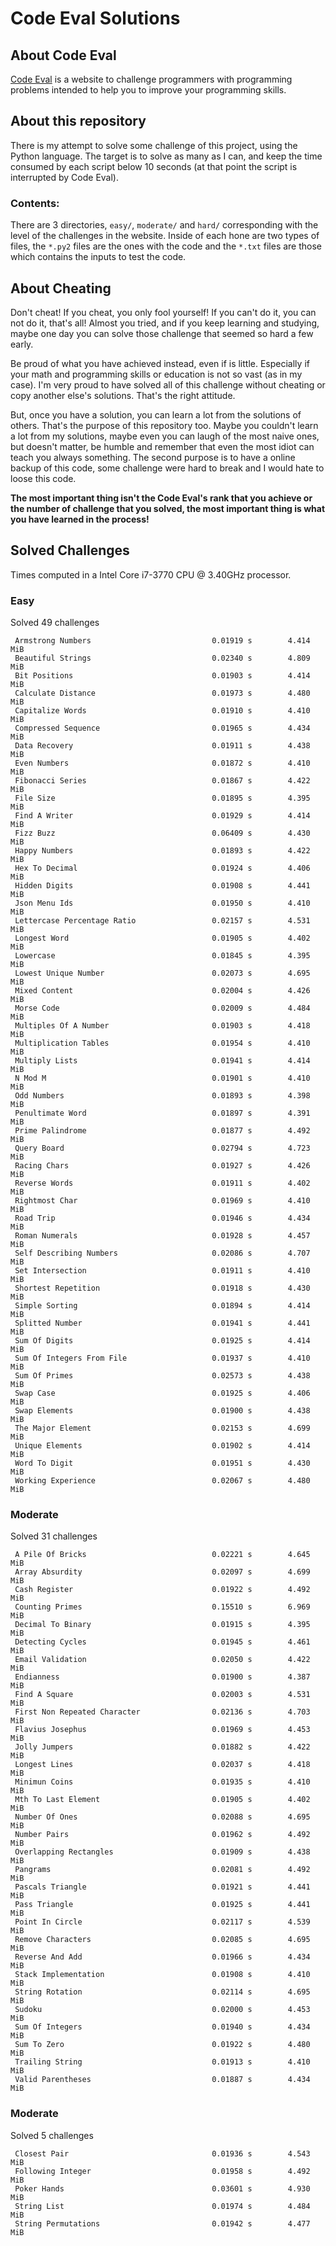 # Code Eval Solutions

## About Code Eval

[Code Eval](https://www.codeeval.com) is a website to challenge programmers
with programming problems intended to help you to improve your programming
skills.

## About this repository

There is my attempt to solve some challenge of this project, using the
Python language. The target is to solve as many as I can, and keep the time
consumed by each script below 10 seconds (at that point the script is
interrupted by Code Eval).

### Contents:

There are 3 directories, `easy/`, `moderate/` and `hard/` corresponding
with the level of the challenges in the website. Inside of each hone are
two types of files, the `*.py2` files are the ones with the code and the
`*.txt` files are those which contains the inputs to test the code.

## About Cheating

Don't cheat! If you cheat, you only fool yourself! If you can't do it, you
can not do it, that's all! Almost you tried, and if you keep learning and
studying, maybe one day you can solve those challenge that seemed so hard a
few early.

Be proud of what you have achieved instead, even if is little. Especially
if your math and programming skills or education is not so vast (as in my
case). I'm very proud to have solved all of this challenge without cheating
or copy another else's solutions. That's the right attitude.

But, once you have a solution, you can learn a lot from the solutions of
others.  That's the purpose of this repository too. Maybe you couldn't
learn a lot from my solutions, maybe even you can laugh of the most naive
ones, but doesn't matter, be humble and remember that even the most idiot
can teach you always something. The second purpose is to have a online
backup of this code, some challenge were hard to break and I would hate to
loose this code.

__The most important thing isn't the Code Eval's rank that you achieve or
the number of challenge that you solved, the most important thing is what
you have learned in the process!__

## Solved Challenges

Times computed in a Intel Core i7-3770 CPU @ 3.40GHz processor.

### Easy

Solved 49 challenges

     Armstrong Numbers                           0.01919 s        4.414 MiB
     Beautiful Strings                           0.02340 s        4.809 MiB
     Bit Positions                               0.01903 s        4.414 MiB
     Calculate Distance                          0.01973 s        4.480 MiB
     Capitalize Words                            0.01910 s        4.410 MiB
     Compressed Sequence                         0.01965 s        4.434 MiB
     Data Recovery                               0.01911 s        4.438 MiB
     Even Numbers                                0.01872 s        4.410 MiB
     Fibonacci Series                            0.01867 s        4.422 MiB
     File Size                                   0.01895 s        4.395 MiB
     Find A Writer                               0.01929 s        4.414 MiB
     Fizz Buzz                                   0.06409 s        4.430 MiB
     Happy Numbers                               0.01893 s        4.422 MiB
     Hex To Decimal                              0.01924 s        4.406 MiB
     Hidden Digits                               0.01908 s        4.441 MiB
     Json Menu Ids                               0.01950 s        4.410 MiB
     Lettercase Percentage Ratio                 0.02157 s        4.531 MiB
     Longest Word                                0.01905 s        4.402 MiB
     Lowercase                                   0.01845 s        4.395 MiB
     Lowest Unique Number                        0.02073 s        4.695 MiB
     Mixed Content                               0.02004 s        4.426 MiB
     Morse Code                                  0.02009 s        4.484 MiB
     Multiples Of A Number                       0.01903 s        4.418 MiB
     Multiplication Tables                       0.01954 s        4.410 MiB
     Multiply Lists                              0.01941 s        4.414 MiB
     N Mod M                                     0.01901 s        4.410 MiB
     Odd Numbers                                 0.01893 s        4.398 MiB
     Penultimate Word                            0.01897 s        4.391 MiB
     Prime Palindrome                            0.01877 s        4.492 MiB
     Query Board                                 0.02794 s        4.723 MiB
     Racing Chars                                0.01927 s        4.426 MiB
     Reverse Words                               0.01911 s        4.402 MiB
     Rightmost Char                              0.01969 s        4.410 MiB
     Road Trip                                   0.01946 s        4.434 MiB
     Roman Numerals                              0.01928 s        4.457 MiB
     Self Describing Numbers                     0.02086 s        4.707 MiB
     Set Intersection                            0.01911 s        4.410 MiB
     Shortest Repetition                         0.01918 s        4.430 MiB
     Simple Sorting                              0.01894 s        4.414 MiB
     Splitted Number                             0.01941 s        4.441 MiB
     Sum Of Digits                               0.01925 s        4.414 MiB
     Sum Of Integers From File                   0.01937 s        4.410 MiB
     Sum Of Primes                               0.02573 s        4.438 MiB
     Swap Case                                   0.01925 s        4.406 MiB
     Swap Elements                               0.01900 s        4.438 MiB
     The Major Element                           0.02153 s        4.699 MiB
     Unique Elements                             0.01902 s        4.414 MiB
     Word To Digit                               0.01951 s        4.430 MiB
     Working Experience                          0.02067 s        4.480 MiB

### Moderate

Solved 31 challenges

     A Pile Of Bricks                            0.02221 s        4.645 MiB
     Array Absurdity                             0.02097 s        4.699 MiB
     Cash Register                               0.01922 s        4.492 MiB
     Counting Primes                             0.15510 s        6.969 MiB
     Decimal To Binary                           0.01915 s        4.395 MiB
     Detecting Cycles                            0.01945 s        4.461 MiB
     Email Validation                            0.02050 s        4.422 MiB
     Endianness                                  0.01900 s        4.387 MiB
     Find A Square                               0.02003 s        4.531 MiB
     First Non Repeated Character                0.02136 s        4.703 MiB
     Flavius Josephus                            0.01969 s        4.453 MiB
     Jolly Jumpers                               0.01882 s        4.422 MiB
     Longest Lines                               0.02037 s        4.418 MiB
     Minimun Coins                               0.01935 s        4.410 MiB
     Mth To Last Element                         0.01905 s        4.402 MiB
     Number Of Ones                              0.02088 s        4.695 MiB
     Number Pairs                                0.01962 s        4.492 MiB
     Overlapping Rectangles                      0.01909 s        4.438 MiB
     Pangrams                                    0.02081 s        4.492 MiB
     Pascals Triangle                            0.01921 s        4.441 MiB
     Pass Triangle                               0.01925 s        4.441 MiB
     Point In Circle                             0.02117 s        4.539 MiB
     Remove Characters                           0.02085 s        4.695 MiB
     Reverse And Add                             0.01966 s        4.434 MiB
     Stack Implementation                        0.01908 s        4.410 MiB
     String Rotation                             0.02114 s        4.695 MiB
     Sudoku                                      0.02000 s        4.453 MiB
     Sum Of Integers                             0.01940 s        4.434 MiB
     Sum To Zero                                 0.01922 s        4.480 MiB
     Trailing String                             0.01913 s        4.410 MiB
     Valid Parentheses                           0.01887 s        4.434 MiB

### Moderate

Solved 5 challenges

     Closest Pair                                0.01936 s        4.543 MiB
     Following Integer                           0.01958 s        4.492 MiB
     Poker Hands                                 0.03601 s        4.930 MiB
     String List                                 0.01974 s        4.484 MiB
     String Permutations                         0.01942 s        4.477 MiB

